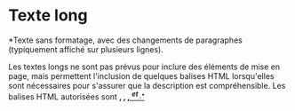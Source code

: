 # Texte long

*Texte sans formatage, avec des changements de paragraphes (typiquement affiché sur plusieurs lignes).

Les textes longs ne sont pas prévus pour inclure des éléments de mise en page, mais permettent l'inclusion de quelques balises HTML lorsqu'elles sont nécessaires pour s'assurer que la description est compréhensible. Les balises HTML autorisées sont <b>, <i>, <u>, <sup> et <sub>.*

